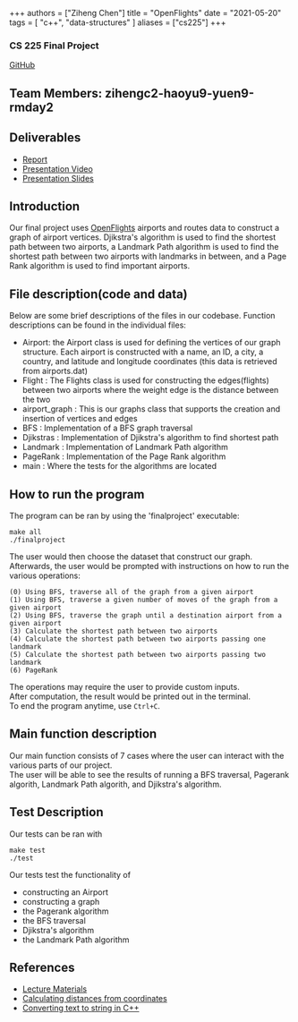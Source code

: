 +++
authors = ["Ziheng Chen"]
title = "OpenFlights"
date = "2021-05-20"
tags = [
    "c++", "data-structures"
]
aliases = ["cs225"]
+++

### CS 225 Final Project
[GitHub](https://github.com/JackZihengChen/CS225FinalProject)


## Team Members: zihengc2-haoyu9-yuen9-rmday2

## Deliverables
* [Report](https://github-dev.cs.illinois.edu/cs225-sp21/rmday2-yuen9-zihengc2-haoyu9/blob/master/CS%20225%20Final%20Project%20Report.pdf)
* [Presentation Video](https://youtu.be/r_ltZNUqKkw)
* [Presentation Slides](https://github-dev.cs.illinois.edu/cs225-sp21/rmday2-yuen9-zihengc2-haoyu9/blob/master/CS%20225%20Final%20Project%20Presentation.pdf)

## Introduction
Our final project uses [OpenFlights](https://openflights.org/data.html) airports and routes data to construct a graph of airport vertices.
Djikstra's algorithm is used to find the shortest path between two airports, a Landmark Path algorithm
is used to find the shortest path between two airports with landmarks in between, and a Page Rank algorithm is used to find important airports.

## File description(code and data)
Below are some brief descriptions of the files in our codebase.  Function descriptions can be found in the individual files:
* Airport: the Airport class is used for defining the vertices of our graph structure. Each airport is constructed with a name, an ID, a city, a country, and latitude and longitude coordinates (this data is retrieved from airports.dat)
* Flight : The Flights class is used for constructing the edges(flights) between two airports where the weight edge is the distance between the two
* airport_graph : This is our graphs class that supports the creation and insertion of vertices and edges
* BFS : Implementation of a BFS graph traversal
* Djikstras : Implementation of Djikstra's algorithm to find shortest path
* Landmark : Implementation of Landmark Path algorithm
* PageRank : Implementation of the Page Rank algorithm
* main : Where the tests for the algorithms are located

## How to run the program
The program can be ran by using the 'finalproject' executable:
```
make all
./finalproject
```
The user would then choose the dataset that construct our graph.  
Afterwards, the user would be prompted with instructions on how to run the various operations:
```
(0) Using BFS, traverse all of the graph from a given airport 
(1) Using BFS, traverse a given number of moves of the graph from a given airport
(2) Using BFS, traverse the graph until a destination airport from a given airport
(3) Calculate the shortest path between two airports
(4) Calculate the shortest path between two airports passing one landmark
(5) Calculate the shortest path between two airports passing two landmark
(6) PageRank
```  
The operations may require the user to provide custom inputs.  
After computation, the result would be printed out in the terminal.  
To end the program anytime, use `Ctrl+C`.

## Main function description
Our main function consists of 7 cases where the user can interact with the various parts of our project.  
The user will be able to see the results of running a BFS traversal, Pagerank algorith, Landmark Path algorith, and Djikstra's algorithm.

## Test Description
Our tests can be ran with
```
make test
./test
```  
Our tests test the functionality of
* constructing an Airport 
* constructing a graph
* the Pagerank algorithm
* the BFS traversal
* Djikstra's algorithm
* the Landmark Path algorithm

## References
* [Lecture Materials](https://courses.engr.illinois.edu/cs225/sp2021/)
* [Calculating distances from coordinates](https://www.geeksforgeeks.org/program-distance-two-points-earth/)
* [Converting text to string in C++](https://tomeko.net/online_tools/cpp_text_escape.php?lang=en)
